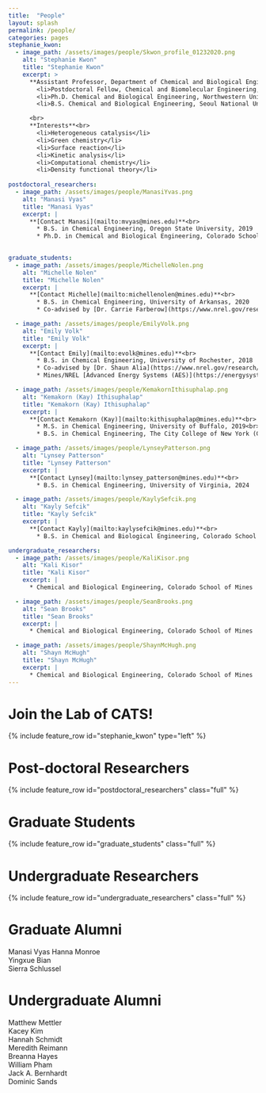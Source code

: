 ```yaml
---
title:  "People"
layout: splash
permalink: /people/
categories: pages
stephanie_kwon:
  - image_path: /assets/images/people/Skwon_profile_01232020.png
    alt: "Stephanie Kwon"
    title: "Stephanie Kwon"
    excerpt: >
      **Assistant Professor, Department of Chemical and Biological Engineering**<br>
        <li>Postdoctoral Fellow, Chemical and Biomolecular Engineering, UC Berkeley, 2015 - 2019</li>
        <li>Ph.D. Chemical and Biological Engineering, Northwestern University, 2015</li>
        <li>B.S. Chemical and Biological Engineering, Seoul National University, 2010</li>

      <br>
      **Interests**<br>
        <li>Heterogeneous catalysis</li>
        <li>Green chemistry</li>
        <li>Surface reaction</li>
        <li>Kinetic analysis</li>
        <li>Computational chemistry</li>
        <li>Density functional theory</li>
    
postdoctoral_researchers:
  - image_path: /assets/images/people/ManasiYvas.png
    alt: "Manasi Vyas"
    title: "Manasi Vyas"
    excerpt: |
      **[Contact Manasi](mailto:mvyas@mines.edu)**<br>
        * B.S. in Chemical Engineering, Oregon State University, 2019
        * Ph.D. in Chemical and Biological Engineering, Colorado School of Mines, 2025

    
graduate_students:
  - image_path: /assets/images/people/MichelleNolen.png
    alt: "Michelle Nolen"
    title: "Michelle Nolen"
    excerpt: |
      **[Contact Michelle](mailto:michellenolen@mines.edu)**<br>
        * B.S. in Chemical Engineering, University of Arkansas, 2020
        * Co-advised by [Dr. Carrie Farberow](https://www.nrel.gov/research/staff/carrie-farberow.html) at National Renewable Energy Laboratory (NREL)

  - image_path: /assets/images/people/EmilyVolk.png
    alt: "Emily Volk"
    title: "Emily Volk"
    excerpt: |
      **[Contact Emily](mailto:evolk@mines.edu)**<br>
        * B.S. in Chemical Engineering, University of Rochester, 2018
        * Co-advised by [Dr. Shaun Alia](https://www.nrel.gov/research/staff/shaun-alia.html) at National Renewable Energy Laboratory (NREL)
        * Mines/NREL [Advanced Energy Systems (AES)](https://energysystems.mines.edu/program/) program

  - image_path: /assets/images/people/KemakornIthisuphalap.png
    alt: "Kemakorn (Kay) Ithisuphalap"
    title: "Kemakorn (Kay) Ithisuphalap"
    excerpt: |
      **[Contact Kemakorn (Kay)](mailto:kithisuphalap@mines.edu)**<br>
        * M.S. in Chemical Engineering, University of Buffalo, 2019<br>
        * B.S. in Chemical Engineering, The City College of New York (CCNY), 2015

  - image_path: /assets/images/people/LynseyPatterson.png
    alt: "Lynsey Patterson"
    title: "Lynsey Patterson"
    excerpt: |
      **[Contact Lynsey](mailto:lynsey_patterson@mines.edu)**<br>
        * B.S. in Chemical Engineering, University of Virginia, 2024

  - image_path: /assets/images/people/KaylySefcik.png
    alt: "Kayly Sefcik"
    title: "Kayly Sefcik"
    excerpt: |
      **[Contact Kayly](mailto:kaylysefcik@mines.edu)**<br>
        * B.S. in Chemical and Biological Engineering, Colorado School of Mines, 2024

undergraduate_researchers:                
  - image_path: /assets/images/people/KaliKisor.png
    alt: "Kali Kisor"
    title: "Kali Kisor"
    excerpt: |
      * Chemical and Biological Engineering, Colorado School of Mines

  - image_path: /assets/images/people/SeanBrooks.png
    alt: "Sean Brooks"
    title: "Sean Brooks"
    excerpt: |
      * Chemical and Biological Engineering, Colorado School of Mines

  - image_path: /assets/images/people/ShaynMcHugh.png
    alt: "Shayn McHugh"
    title: "Shayn McHugh"
    excerpt: |
      * Chemical and Biological Engineering, Colorado School of Mines
---
```

<p></p>

Join the Lab of CATS!
====================

{% include feature_row id="stephanie_kwon" type="left" %}

Post-doctoral Researchers
===============

{% include feature_row id="postdoctoral_researchers" class="full" %}

Graduate Students
===============

{% include feature_row id="graduate_students" class="full" %}

Undergraduate Researchers
===============

{% include feature_row id="undergraduate_researchers" class="full" %}

Graduate Alumni
===============
Manasi Vyas
Hanna Monroe     
Yingxue Bian   
Sierra Schlussel

Undergraduate Alumni
===============
Matthew Mettler  
Kacey Kim  
Hannah Schmidt       
Meredith Reimann  
Breanna Hayes  
William Pham  
Jack A. Bernhardt  
Dominic Sands  